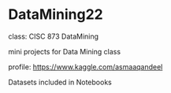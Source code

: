 # DataMining22
class: CISC 873 DataMining 

mini projects for Data Mining class

profile: https://www.kaggle.com/asmaaqandeel

Datasets included in Notebooks
